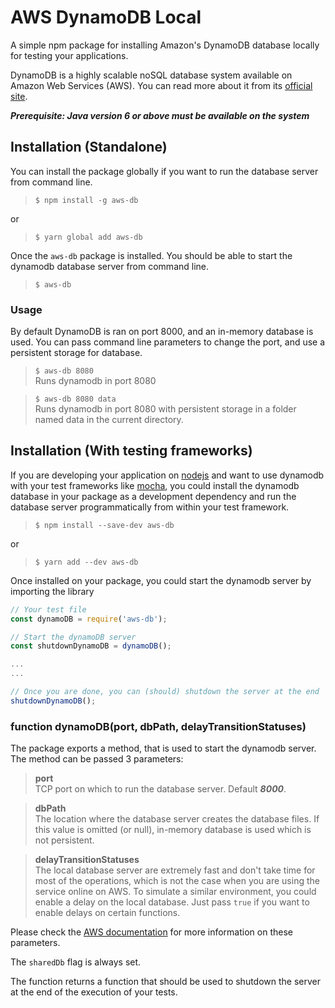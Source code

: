 # AWS DynamoDB Local
A simple npm package for installing Amazon's DynamoDB database locally
for testing your applications.

DynamoDB is a highly scalable noSQL database system available on Amazon
Web Services (AWS). You can read more about it from its 
[official site](https://aws.amazon.com/dynamodb/).

***Prerequisite: Java version 6 or above must be available on the system***

## Installation (Standalone)
You can install the package globally if you want to run the database server
from command line.

> `$ npm install -g aws-db`  

or

> `$ yarn global add aws-db`

Once the `aws-db` package is installed. You should be able to start the
dynamodb database server from command line.

> `$ aws-db`

### Usage
By default DynamoDB is ran on port 8000, and an in-memory database is used.
You can pass command line parameters to change the port, and use a persistent
storage for database.
> `$ aws-db 8080`  
  Runs dynamodb in port 8080

> `$ aws-db 8080 data`  
  Runs dynamodb in port 8080 with persistent storage in a folder named data
  in the current directory.

## Installation (With testing frameworks)
If you are developing your application on [nodejs](https://nodejs.org) and want 
to use dynamodb with your test frameworks like [mocha](https://mochajs.org/), you 
could install the dynamodb database in your package as a development dependency
and run the database server programmatically from within your test framework.

> `$ npm install --save-dev aws-db`

or

> `$ yarn add --dev aws-db`

Once installed on your package, you could start the dynamodb server by importing
the library
```javascript
// Your test file
const dynamoDB = require('aws-db');

// Start the dynamoDB server
const shutdownDynamoDB = dynamoDB();

...
...

// Once you are done, you can (should) shutdown the server at the end
shutdownDynamoDB();
```

### function dynamoDB(port, dbPath, delayTransitionStatuses)
The package exports a method, that is used to start the dynamodb server. The
method can be passed 3 parameters:
> **port**  
TCP port on which to run the database server. Default ***8000***.

> **dbPath**  
The location where the database server creates the database files. If this
value is omitted (or null), in-memory database is used which is not persistent.

> **delayTransitionStatuses**  
The local database server are extremely fast and don't take time for most of
the operations, which is not the case when you are using the service online on 
AWS. To simulate a similar environment, you could enable a delay on the local
database. Just pass `true` if you want to enable delays on certain functions.

Please check the [AWS documentation](http://docs.aws.amazon.com/amazondynamodb/latest/developerguide/DynamoDBLocal.html) 
for more information on these parameters.

The `sharedDb` flag is always set.

The function returns a function that should be used to shutdown the server
at the end of the execution of your tests.

